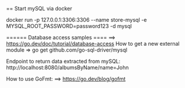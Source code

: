 == Start mySQL via docker

docker run -p 127.0.0.1:3306:3306 --name store-mysql -e MYSQL_ROOT_PASSWORD=password123 -d mysql


====== Database access samples ====
==> https://go.dev/doc/tutorial/database-access
 How to get a new external module ⇒
 go get github.com/go-sql-driver/mysql

Endpoint to return data extracted from mySQL:
http://localhost:8080/albumsByName/name=John


How to use GoFmt:
==> https://go.dev/blog/gofmt